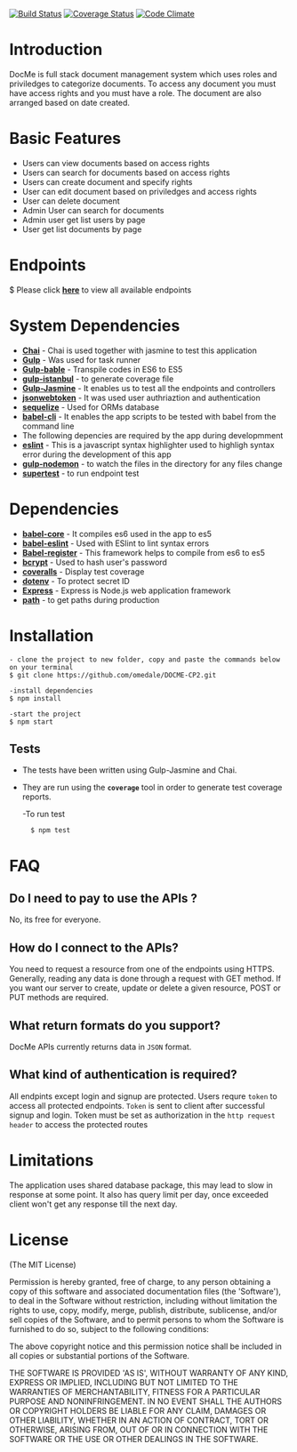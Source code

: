[![Build Status](https://travis-ci.org/omedale/DOCME-CP2.svg?branch=chore%2Fthird-feedback-push)](https://travis-ci.org/omedale/DOCME-CP2)
[![Coverage Status](https://coveralls.io/repos/github/omedale/DOCME-CP2/badge.svg?branch=chore%2Fthird-feedback-push)](https://coveralls.io/github/omedale/DOCME-CP2?branch=chore%2Fthird-feedback-push)
[![Code Climate](https://codeclimate.com/github/omedale/DOCME-CP2/badges/gpa.svg)](https://codeclimate.com/github/omedale/DOCME-CP2)

# Introduction
DocMe is full stack document management system which uses roles and priviledges to categorize documents. To access any document you must have access rights and you must have a role. The document are also arranged based on date created.

# Basic Features
<ul>
<li>Users can view documents based on access rights</li>
<li>Users can search for documents based on access rights</li>
<li>Users can create document and specify rights</li>
<li>User can edit document based on priviledges and access rights</li>
<li>User can delete document</li>
<li>Admin User can search for documents</li>
<li>Admin user get list users by page</li>
<li>User get list documents by page</li>
</ul>

# Endpoints

$ Please click **[here](https://docme.herokuapp.com)** to view all available endpoints

# System Dependencies

*  **[Chai](https://www.npmjs.com/package/chai)** - Chai is used together with jasmine to test this application
*  **[Gulp](https://www.npmjs.com/package/gulp)** - Was used for task runner
*  **[Gulp-bable](https://www.npmjs.com/package/gulp-babel)** - Transpile codes in ES6 to ES5
*  **[gulp-istanbul](https://www.npmjs.com/package/gulp-istanbul)** - to generate coverage file
*  **[Gulp-Jasmine](https://www.npmjs.com/package/gulp-jasmine)** - It enables us to test all the endpoints and controllers
*  **[jsonwebtoken](https://www.npmjs.com/package/jsonwebtoken)** - It was used user authriaztion and authentication
*  **[sequelize](https://www.npmjs.com/package/sequelize)** - Used for ORMs database
*  **[babel-cli](https://www.npmjs.com/package/babel-cli)** - It enables the app scripts to be tested with babel from the command line
*  The following depencies are required by the app during developmment
  *  **[eslint](https://www.npmjs.com/package/eslint)** - This is a javascript syntax highlighter used to highligh syntax error during the development of this app
  * **[gulp-nodemon](https://www.npmjs.com/package/gulp-nodemon)** - to watch the files in the directory for any files change
  * **[supertest](https://www.npmjs.com/package/supertest)** - to run endpoint test

# Dependencies

*  **[babel-core](https://www.npmjs.com/package/babel-core)** - It compiles es6 used in the app to es5
*  **[babel-eslint](https://www.npmjs.com/package/babel-eslint)** - Used with ESlint to lint syntax errors
*  **[Babel-register](https://www.npmjs.com/package/babel-register)** - This framework helps to compile from es6 to es5
*  **[bcrypt](https://www.npmjs.com/package/bcrypt)** - Used to hash user's password
*  **[coveralls](https://www.npmjs.com/package/coveralls)** - Display test coverage
*  **[dotenv](https://www.npmjs.com/package/dotenv)** - To protect secret ID
*  **[Express](https://expressjs.com/)** - Express is Node.js web application framework
* **[path](https://www.npmjs.com/package/nodemon)** - to get paths during production


# Installation

    - clone the project to new folder, copy and paste the commands below on your terminal
    $ git clone https://github.com/omedale/DOCME-CP2.git

    -install dependencies
    $ npm install

    -start the project
    $ npm start


## Tests
*  The tests have been written using Gulp-Jasmine and Chai.
*  They are run using the **`coverage`** tool in order to generate test coverage reports.

     -To run test

         $ npm test

# FAQ

## Do I need to pay to use the APIs ?

No, its free for everyone.

## How do I connect to the APIs?

You need to request a resource from one of the endpoints using HTTPS. Generally, reading any data is done through a request with GET method. If you want our server to create, update or delete a given resource, POST or PUT methods are required.

## What return formats do you support?

DocMe APIs currently returns data in ```JSON``` format.

## What kind of authentication is required?

All endpints except login and signup are protected. Users requre ```token``` to access all protected endpoints. ```Token``` is sent to client after successful signup and login. Token must be set as authorization in the ```http request header``` to access the protected routes

# Limitations
The application uses shared database package, this may lead to slow in response at some point. It also has query limit per day, once exceeded client won't get any response till the next day.

# License

(The MIT License)

Permission is hereby granted, free of charge, to any person obtaining
a copy of this software and associated documentation files (the
'Software'), to deal in the Software without restriction, including
without limitation the rights to use, copy, modify, merge, publish,
distribute, sublicense, and/or sell copies of the Software, and to
permit persons to whom the Software is furnished to do so, subject to
the following conditions:

The above copyright notice and this permission notice shall be
included in all copies or substantial portions of the Software.

THE SOFTWARE IS PROVIDED 'AS IS', WITHOUT WARRANTY OF ANY KIND,
EXPRESS OR IMPLIED, INCLUDING BUT NOT LIMITED TO THE WARRANTIES OF
MERCHANTABILITY, FITNESS FOR A PARTICULAR PURPOSE AND NONINFRINGEMENT.
IN NO EVENT SHALL THE AUTHORS OR COPYRIGHT HOLDERS BE LIABLE FOR ANY
CLAIM, DAMAGES OR OTHER LIABILITY, WHETHER IN AN ACTION OF CONTRACT,
TORT OR OTHERWISE, ARISING FROM, OUT OF OR IN CONNECTION WITH THE
SOFTWARE OR THE USE OR OTHER DEALINGS IN THE SOFTWARE.